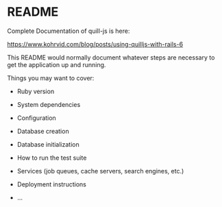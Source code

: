 # README

Complete Documentation of quill-js is here:

https://www.kohrvid.com/blog/posts/using-quilljs-with-rails-6



This README would normally document whatever steps are necessary to get the
application up and running.

Things you may want to cover:

* Ruby version

* System dependencies

* Configuration

* Database creation

* Database initialization

* How to run the test suite

* Services (job queues, cache servers, search engines, etc.)

* Deployment instructions

* ...
